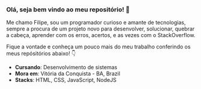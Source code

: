 ### Olá, seja bem vindo ao meu repositório! 🙂

Me chamo Filipe, sou um programador curioso e amante de tecnologias, sempre a procura de um projeto novo para desenvolver, solucionar, quebrar a cabeça, aprender com os erros, acertos, e as vezes com o StackOverflow.

Fique a vontade e conheça um pouco mais do meu trabalho conferindo os meus repósitórios abaixo! 👇

* **Cursando**: Desenvolvimento de sistemas
* **Mora em**: Vitória da Conquista - BA, Brazil
* **Stacks**: HTML, CSS, JavaScript, NodeJS
